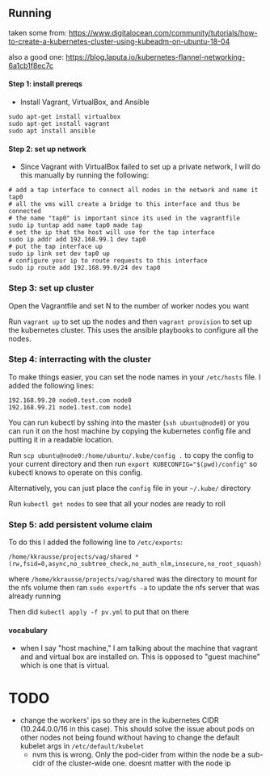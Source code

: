 ## Running

taken some from:
https://www.digitalocean.com/community/tutorials/how-to-create-a-kubernetes-cluster-using-kubeadm-on-ubuntu-18-04

also a good one:
https://blog.laputa.io/kubernetes-flannel-networking-6a1cb1f8ec7c

#### Step 1: install prereqs

- Install Vagrant, VirtualBox, and Ansible
```
sudo apt-get install virtualbox
sudo apt-get install vagrant
sudo apt install ansible
```

#### Step 2: set up network

- Since Vagrant with VirtualBox failed to set up a private network, I will
  do this manually by running the following:
```
# add a tap interface to connect all nodes in the network and name it tap0
# all the vms will create a bridge to this interface and thus be connected
# the name "tap0" is important since its used in the vagrantfile
sudo ip tuntap add name tap0 made tap
# set the ip that the host will use for the tap interface
sudo ip addr add 192.168.99.1 dev tap0
# put the tap interface up
sudo ip link set dev tap0 up
# configure your ip to route requests to this interface
sudo ip route add 192.168.99.0/24 dev tap0
```

### Step 3: set up cluster

Open the Vagrantfile and set N to the number of worker nodes you want

Run `vagrant up` to set up the nodes and then `vagrant provision` to set up
the kubernetes cluster. This uses the ansible playbooks to configure all the
nodes.

### Step 4: interracting with the cluster

To make things easier, you can set the node names in your `/etc/hosts` file.
I added the following lines:
```
192.168.99.20 node0.test.com node0
192.168.99.21 node1.test.com node1
```

You can run kubectl by sshing into the master (`ssh ubuntu@node0`) or you can
run it on the host machine by copying the kubernetes config file and putting it
in a readable location.

Run `scp ubuntu@node0:/home/ubuntu/.kube/config .` to copy the config to your
current directory and then run `export KUBECONFIG="$(pwd)/config"` so kubectl
knows to operate on this config.

Alternatively, you can just place the `config` file in your `~/.kube/` directory

Run `kubectl get nodes` to see that all your nodes are ready to roll

### Step 5: add persistent volume claim

To do this I added the following line to `/etc/exports`:

`/home/kkrausse/projects/vag/shared *(rw,fsid=0,async,no_subtree_check,no_auth_nlm,insecure,no_root_squash)`

where `/home/kkrausse/projects/vag/shared` was the directory to mount for the nfs volume
then ran `sudo exportfs -a` to update the nfs server that was already running

Then did `kubectl apply -f pv.yml` to put that on there

#### vocabulary

- when I say "host machine," I am talking about the machine that vagrant and
  and virtual box are installed on. This is opposed to "guest machine" which
  is one that is virtual.


# TODO

- change the workers' ips so they are in the kubernetes CIDR
  (10.244.0.0/16 in this case). This should solve the issue about pods on
  other nodes not being found without having to change the default kubelet args
  in `/etc/default/kubelet`
  - nvm this is wrong. Only the pod-cider from within the node be a sub-cidr
    of the cluster-wide one. doesnt matter with the node ip
